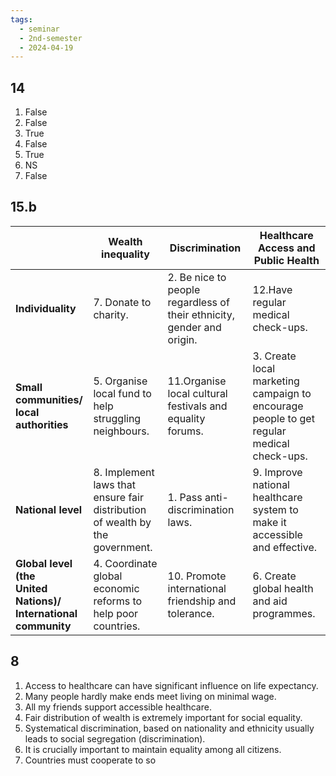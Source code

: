```yaml
---
tags:
  - seminar
  - 2nd-semester
  - 2024-04-19
---
```


## 14

1) False
2) False
3) True
4) False
5) True
6) NS
7) False

## 15.b

|                                                                         | **Wealth<br>inequality**                                                     | **Discrimination**                                                     | **Healthcare<br>Access and<br>Public Health**                                               |
| ----------------------------------------------------------------------- | ---------------------------------------------------------------------------- | ---------------------------------------------------------------------- | ------------------------------------------------------------------------------------------- |
| **Individuality**                                                       | 7. Donate to charity.                                                        | 2. Be nice to people regardless of their ethnicity, gender and origin. | 12.Have regular medical check-ups.                                                          |
| **Small communities/<br>local authorities**                             | 5. Organise local fund to help struggling neighbours.                        | 11.Organise local cultural festivals and equality forums.              | 3. Create local marketing campaign to encourage people to get regular medical<br>check-ups. |
| **National level**                                                      | 8. Implement laws that ensure fair distribution of wealth by the government. | 1. Pass anti-discrimination laws.                                      | 9. Improve national healthcare system to make it accessible and effective.                  |
| **Global level (the<br>United Nations)/<br>International<br>community** | 4. Coordinate global economic reforms to help poor countries.                | 10. Promote international friendship and tolerance.                    | 6. Create global health and aid programmes.                                                 |

## 8

1) Access to healthcare can have significant influence on life expectancy.
2) Many people hardly make ends meet living on minimal wage.
3) All my friends support accessible healthcare.
4) Fair distribution of wealth is extremely important for social equality.
5) Systematical discrimination, based on nationality and ethnicity usually leads to social segregation (discrimination).
6) It is crucially important to maintain equality among all citizens.
7) Countries must cooperate to so